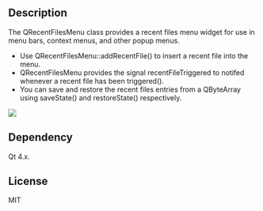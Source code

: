 ## Description

The QRecentFilesMenu class provides a recent files menu widget for use in menu bars, context menus, and other popup menus. 

* Use QRecentFilesMenu::addRecentFile() to insert a recent file into the menu.
* QRecentFilesMenu provides the signal recentFileTriggered to notifed whenever a recent file has been triggered().
* You can save and restore the recent files entries from a QByteArray using saveState() and restoreState() respectively.


<img src="https://raw.github.com/mojocorp/QRecentFilesMenu/master/screen-capture.png" >

## Dependency
Qt 4.x.

## License

MIT
